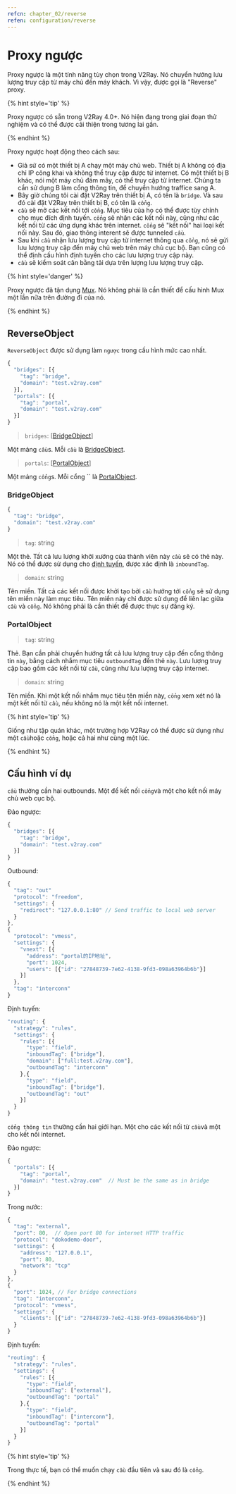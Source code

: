 ```yaml
---
refcn: chapter_02/reverse
refen: configuration/reverse
---
```

# Proxy ngược

Proxy ngược là một tính năng tùy chọn trong V2Ray. Nó chuyển hướng lưu lượng truy cập từ máy chủ đến máy khách. Vì vậy, được gọi là "Reverse" proxy.

{% hint style='tip' %}

Proxy ngược có sẵn trong V2Ray 4.0+. Nó hiện đang trong giai đoạn thử nghiệm và có thể được cải thiện trong tương lai gần.

{% endhint %}

Proxy ngược hoạt động theo cách sau:

* Giả sử có một thiết bị A chạy một máy chủ web. Thiết bị A không có địa chỉ IP công khai và không thể truy cập được từ internet. Có một thiết bị B khác, nói một máy chủ đám mây, có thể truy cập từ internet. Chúng ta cần sử dụng B làm cổng thông tin, để chuyển hướng traffice sang A.
* Bây giờ chúng tôi cài đặt V2Ray trên thiết bị A, có tên là `bridge`. Và sau đó cài đặt V2Ray trên thiết bị B, có tên là `cổng`.
* `cầu` sẽ mở các kết nối tới `cổng`. Mục tiêu của họ có thể được tùy chỉnh cho mục đích định tuyến. `cổng` sẽ nhận các kết nối này, cũng như các kết nối từ các ứng dụng khác trên internet. `cổng` sẽ "kết nối" hai loại kết nối này. Sau đó, giao thông interent sẽ được tunneled `cầu`.
* Sau khi `cầu` nhận lưu lượng truy cập từ internet thông qua `cổng`, nó sẽ gửi lưu lượng truy cập đến máy chủ web trên máy chủ cục bộ. Bạn cũng có thể định cấu hình định tuyến cho các lưu lượng truy cập này.
* `cầu` sẽ kiểm soát cân bằng tải dựa trên lượng lưu lượng truy cập.

{% hint style='danger' %}

Proxy ngược đã tận dụng [Mux](mux.md). Nó không phải là cần thiết để cấu hình Mux một lần nữa trên đường đi của nó.

{% endhint %}

## ReverseObject

`ReverseObject` được sử dụng làm `ngược` trong cấu hình mức cao nhất.

```javascript
{
  "bridges": [{
    "tag": "bridge",
    "domain": "test.v2ray.com"
  }],
  "portals": [{
    "tag": "portal",
    "domain": "test.v2ray.com"
  }]
}
```

> `bridges`: \[[BridgeObject](bridgeobject)\]

Một mảng `cầu`s. Mỗi `cầu` là [BridgeObject](bridgeobject).

> `portals`: \[[PortalObject](portalobject)\]

Một mảng `cổng`s. Mỗi cổng `` là [PortalObject](bridgeobject).

### BridgeObject

```javascript
{
  "tag": "bridge",
  "domain": "test.v2ray.com"
}
```

> `tag`: string

Một thẻ. Tất cả lưu lượng khởi xướng của thành viên này `cầu` sẽ có thẻ này. Nó có thể được sử dụng cho [định tuyến](routing.md), được xác định là `inboundTag`.

> `domain`: string

Tên miền. Tất cả các kết nối được khởi tạo bởi `cầu` hướng tới `cổng` sẽ sử dụng tên miền này làm mục tiêu. Tên miền này chỉ được sử dụng để liên lạc giữa `cầu` và `cổng`. Nó không phải là cần thiết để được thực sự đăng ký.

### PortalObject

> `tag`: string

Thẻ. Bạn cần phải chuyển hướng tất cả lưu lượng truy cập đến cổng thông tin `này`, bằng cách nhắm mục tiêu `outboundTag` đến thẻ `này`. Lưu lượng truy cập bao gồm các kết nối từ `cầu`, cũng như lưu lượng truy cập internet.

> `domain`: string

Tên miền. Khi một kết nối nhắm mục tiêu tên miền này, `cổng` xem xét nó là một kết nối từ `cầu`, nếu không nó là một kết nối internet.

{% hint style='tip' %}

Giống như tập quán khác, một trường hợp V2Ray có thể được sử dụng như một `cầu`hoặc `cổng`, hoặc cả hai như cùng một lúc.

{% endhint %}

## Cấu hình ví dụ

`cầu` thường cần hai outbounds. Một để kết nối `cổng`và một cho kết nối máy chủ web cục bộ.

Đảo ngược:

```javascript
{
  "bridges": [{
    "tag": "bridge",
    "domain": "test.v2ray.com"
  }]
}
```

Outbound:

```javascript
{
  "tag": "out"
  "protocol": "freedom",
  "settings": {
    "redirect": "127.0.0.1:80" // Send traffic to local web server
  }
},
{
  "protocol": "vmess",
  "settings": {
    "vnext": [{
      "address": "portal的IP地址",
      "port": 1024,
      "users": [{"id": "27848739-7e62-4138-9fd3-098a63964b6b"}]
    }]
  },
  "tag": "interconn"
}
```

Định tuyến:

```javascript
"routing": {
  "strategy": "rules",
  "settings": {
    "rules": [{
      "type": "field",
      "inboundTag": ["bridge"],
      "domain": ["full:test.v2ray.com"],
      "outboundTag": "interconn"
    },{
      "type": "field",
      "inboundTag": ["bridge"],
      "outboundTag": "out"
    }]
  }
}
```

`cổng thông tin` thường cần hai giới hạn. Một cho các kết nối từ `cầu`và một cho kết nối internet.

Đảo ngược:

```javascript
{
  "portals": [{
    "tag": "portal",
    "domain": "test.v2ray.com"  // Must be the same as in bridge
  }]
}
```

Trong nước:

```javascript
{
  "tag": "external",
  "port": 80,  // Open port 80 for internet HTTP traffic
  "protocol": "dokodemo-door",
  "settings": {
    "address": "127.0.0.1",
    "port": 80,
    "network": "tcp"
  }
},
{
  "port": 1024, // For bridge connections
  "tag": "interconn",
  "protocol": "vmess",
  "settings": {
    "clients": [{"id": "27848739-7e62-4138-9fd3-098a63964b6b"}]
  }
}
```

Định tuyến:

```javascript
"routing": {
  "strategy": "rules",
  "settings": {
    "rules": [{
      "type": "field",
      "inboundTag": ["external"],
      "outboundTag": "portal"
    },{
      "type": "field",
      "inboundTag": ["interconn"],
      "outboundTag": "portal"
    }]
  }
}
```

{% hint style='tip' %}

Trong thực tế, bạn có thể muốn chạy `cầu` đầu tiên và sau đó là `cổng`.

{% endhint %}